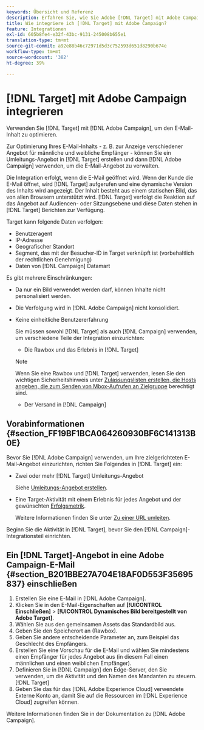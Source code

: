 ```yaml
---
keywords: Übersicht und Referenz
description: Erfahren Sie, wie Sie Adobe [!DNL Target] mit Adobe Campaign verwenden, um E-Mail-Inhalte zu optimieren.
title: Wie integriere ich [!DNL Target] mit Adobe Campaign?
feature: Integrationen
exl-id: 605b8fe4-e32f-43bc-9131-245008b655e1
translation-type: tm+mt
source-git-commit: a92e88b46c72971d5d3c752593d651d8290b674e
workflow-type: tm+mt
source-wordcount: '382'
ht-degree: 39%

---
```


# [!DNL Target] mit Adobe Campaign integrieren

Verwenden Sie [!DNL Target] mit [!DNL Adobe Campaign], um den E-Mail-Inhalt zu optimieren.

Zur Optimierung Ihres E-Mail-Inhalts - z. B. zur Anzeige verschiedener Angebot für männliche und weibliche Empfänger - können Sie ein Umleitungs-Angebot in [!DNL Target] erstellen und dann [!DNL Adobe Campaign] verwenden, um die E-Mail-Angebot zu verwalten.

Die Integration erfolgt, wenn die E-Mail geöffnet wird. Wenn der Kunde die E-Mail öffnet, wird [!DNL Target] aufgerufen und eine dynamische Version des Inhalts wird angezeigt. Der Inhalt besteht aus einem statischen Bild, das von allen Browsern unterstützt wird. [!DNL Target] verfolgt die Reaktion auf das Angebot auf Audiencen- oder Sitzungsebene und diese Daten stehen in  [!DNL Target] Berichten zur Verfügung.

Target kann folgende Daten verfolgen:

* Benutzeragent
* IP-Adresse
* Geografischer Standort
* Segment, das mit der Besucher-ID in Target verknüpft ist (vorbehaltlich der rechtlichen Genehmigung)
* Daten von [!DNL Campaign] Datamart

Es gibt mehrere Einschränkungen:

* Da nur ein Bild verwendet werden darf, können Inhalte nicht personalisiert werden.
* Die Verfolgung wird in [!DNL Adobe Campaign] nicht konsolidiert.
* Keine einheitliche Benutzererfahrung

   Sie müssen sowohl [!DNL Target] als auch [!DNL Campaign] verwenden, um verschiedene Teile der Integration einzurichten:

   * Die Rawbox und das Erlebnis in [!DNL Target]
   >[!NOTE]
   >
   >Wenn Sie eine Rawbox und [!DNL Target] verwenden, lesen Sie den wichtigen Sicherheitshinweis unter [Zulassungslisten erstellen, die Hosts angeben, die zum Senden von Mbox-Aufrufen an Zielgruppe](/help/administrating-target/hosts.md#allowlist) berechtigt sind.

   * Der Versand in [!DNL Campaign]



## Vorabinformationen   {#section_FF19BF1BCA064260930BF6C141313B0E}

Bevor Sie [!DNL Adobe Campaign] verwenden, um Ihre zielgerichteten E-Mail-Angebot einzurichten, richten Sie Folgendes in [!DNL Target] ein:

* Zwei oder mehr [!DNL Target] Umleitungs-Angebot

   Siehe [Umleitungs-Angebot erstellen](/help/c-experiences/c-manage-content/offer-redirect.md).
* Eine Target-Aktivität mit einem Erlebnis für jedes Angebot und der gewünschten [Erfolgsmetrik](/help/c-activities/r-success-metrics/success-metrics.md).

   Weitere Informationen finden Sie unter [Zu einer URL umleiten](/help/c-experiences/c-visual-experience-composer/redirect-offer.md).

Beginn Sie die Aktivität in [!DNL Target], bevor Sie den [!DNL Campaign]-Integrationsteil einrichten.

## Ein [!DNL Target]-Angebot in eine Adobe Campaign-E-Mail {#section_B201BBE27A704E18AF0D553F35695837} einschließen

1. Erstellen Sie eine E-Mail in [!DNL Adobe Campaign].
1. Klicken Sie in den E-Mail-Eigenschaften auf **[!UICONTROL Einschließen]** > **[!UICONTROL Dynamisches Bild bereitgestellt von Adobe Target]**.
1. Wählen Sie aus den gemeinsamen Assets das Standardbild aus.
1. Geben Sie den Speicherort an (Rawbox).
1. Geben Sie andere entscheidende Parameter an, zum Beispiel das Geschlecht des Empfängers.
1. Erstellen Sie eine Vorschau für die E-Mail und wählen Sie mindestens einen Empfänger für jedes Angebot aus (in diesem Fall einen männlichen und einen weiblichen Empfänger).
1. Definieren Sie in [!DNL Campaign] den Edge-Server, den Sie verwenden, um die Aktivität und den Namen des Mandanten zu steuern.[!DNL Target]
1. Geben Sie das für das [!DNL Adobe Experience Cloud] verwendete Externe Konto an, damit Sie auf die Ressourcen im [!DNL Experience Cloud] zugreifen können.

Weitere Informationen finden Sie in der Dokumentation zu [!DNL Adobe Campaign].
